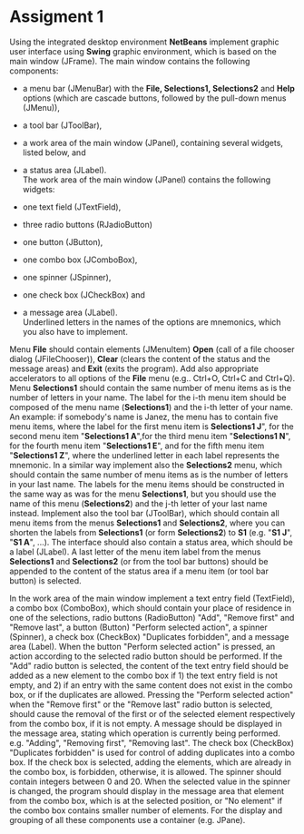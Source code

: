 # Assigment 1
Using the integrated desktop environment **NetBeans** implement graphic user interface using **Swing** graphic environment, which is based on the main window (JFrame). The main window contains the following components:

- a menu bar (JMenuBar) with the **File, Selections1, Selections2** and **Help** options (which are cascade buttons, followed by the pull-down menus (JMenu)),
- a tool bar (JToolBar),
- a work area of the main window (JPanel), containing several widgets, listed below, and
- a status area (JLabel).  
The work area of the main window (JPanel) contains the following widgets:  

- one text field (JTextField),
- three radio buttons (RJadioButton)
- one button (JButton),
- one combo box (JComboBox),
- one spinner (JSpinner),
- one check box (JCheckBox) and
- a message area (JLabel).  
Underlined letters in the names of the options are mnemonics, which you also have to implement.  

Menu **File** should contain elements (JMenuItem) **Open** (call of a file chooser dialog (JFileChooser)), **Clear** (clears the content of the status and the message areas) and **Exit** (exits the program). Add also appropriate accelerators to all options of the **File** menu (e.g.. Ctrl+O, Ctrl+C and Ctrl+Q). Menu **Selections1** should contain the same number of menu items as is the number of letters in your name. The label for the i-th menu item should be composed of the menu name (**Selections1**) and the i-th letter of your name. An example: if somebody's name is Janez, the menu has to contain five menu items, where the label for the first menu item is **Selections1 J**", for the second menu item "**Selections1 A**",for the third menu item "**Selections1 N**", for the fourth menu item "**Selections1 E**", and for the fifth menu item "**Selections1 Z**", where the underlined letter in each label represents the mnemonic. In a similar way implement also the **Selections2** menu, which should contain the same number of menu items as is the number of letters in your last name. The labels for the menu items should be constructed in the same way as was for the menu **Selections1**, but you should use the name of this menu (**Selections2**) and the j-th letter of your last name instead. Implement also the tool bar (JToolBar), which should contain all menu items from the menus **Selections1** and **Selections2**, where you can shorten the labels from **Selections1** (or form **Selections2**) to **S1** (e.g. "**S1 J**", "**S1 A**", ...). The interface should also contain a status area, which should be a label (JLabel). A last letter of the menu item label from the menus **Selections1** and **Selections2** (or from the tool bar buttons) should be appended to the content of the status area if a menu item (or tool bar button) is selected.

In the work area of the main window implement a text entry field (TextField), a combo box (ComboBox), which should contain your place of residence in one of the selections, radio buttons (RadioButton) "Add", "Remove first" and "Remove last", a button (Button) "Perform selected action", a spinner (Spinner), a check box (CheckBox) "Duplicates forbidden", and a message area (Label). When the button "Perform selected action" is pressed, an action according to the selected radio button should be performed. If the "Add" radio button is selected, the content of the text entry field should be added as a new element to the combo box if 1) the text entry field is not empty, and 2) if an entry with the same content does not exist in the combo box, or if the duplicates are allowed. Pressing the "Perform selected action" when the "Remove first" or the "Remove last" radio button is selected, should cause the removal of the first or of the selected element respectively from the combo box, if it is not empty. A message should be displayed in the message area, stating which operation is currently being performed. e.g. "Adding", "Removing first", "Removing last". The check box (CheckBox) "Duplicates forbidden" is used for control of adding duplicates into a combo box. If the check box is selected, adding the elements, which are already in the combo box, is forbidden, otherwise, it is allowed. The spinner should contain integers between 0 and 20. When the selected value in the spinner is changed, the program should display in the message area that element from the combo box, which is at the selected position, or "No element" if the combo box contains smaller number of elements. For the display and grouping of all these components use a container (e.g. JPane).
